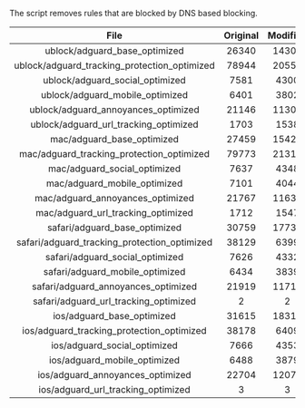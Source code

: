 The script removes rules that are blocked by DNS based blocking.


| File | Original | Modified |
|:----:|:-----:|:-----:|
| ublock/adguard_base_optimized | 26340 | 14303 |
| ublock/adguard_tracking_protection_optimized | 78944 | 20555 |
| ublock/adguard_social_optimized | 7581 | 4300 |
| ublock/adguard_mobile_optimized | 6401 | 3802 |
| ublock/adguard_annoyances_optimized | 21146 | 11304 |
| ublock/adguard_url_tracking_optimized | 1703 | 1538 |
| mac/adguard_base_optimized | 27459 | 15425 |
| mac/adguard_tracking_protection_optimized | 79773 | 21312 |
| mac/adguard_social_optimized | 7637 | 4348 |
| mac/adguard_mobile_optimized | 7101 | 4044 |
| mac/adguard_annoyances_optimized | 21767 | 11632 |
| mac/adguard_url_tracking_optimized | 1712 | 1547 |
| safari/adguard_base_optimized | 30759 | 17730 |
| safari/adguard_tracking_protection_optimized | 38129 | 6399 |
| safari/adguard_social_optimized | 7626 | 4332 |
| safari/adguard_mobile_optimized | 6434 | 3839 |
| safari/adguard_annoyances_optimized | 21919 | 11710 |
| safari/adguard_url_tracking_optimized | 2 | 2 |
| ios/adguard_base_optimized | 31615 | 18319 |
| ios/adguard_tracking_protection_optimized | 38178 | 6409 |
| ios/adguard_social_optimized | 7666 | 4353 |
| ios/adguard_mobile_optimized | 6488 | 3879 |
| ios/adguard_annoyances_optimized | 22704 | 12077 |
| ios/adguard_url_tracking_optimized | 3 | 3 |